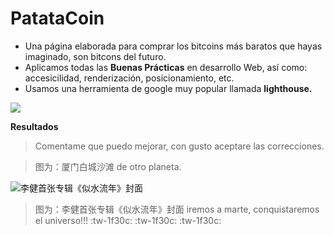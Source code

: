 # PatataCoin
- Una página elaborada para comprar los bitcoins más baratos que hayas imaginado, son bitcons del futuro.
- Aplicamos todas las **Buenas Prácticas** en desarrollo Web, así como: accesicilidad, renderización, posicionamiento, etc.
- Usamos una herramienta de google muy popular llamada **lighthouse.** 

![](https://promoguy.nl/wp-content/uploads/2020/02/lighthouse-google.png)



**Resultados**


> Comentame que puedo mejorar, con gusto aceptare las correcciones.


> 图为：厦门白城沙滩  de otro planeta.



![](https://screpy.com/wp-content/uploads/2020/08/New-Study-Unveils-the-Technical-Optimization-Standards-of-Top-Ranking-Websites-on-Google.jpg "李健首张专辑《似水流年》封面")

> 图为：李健首张专辑《似水流年》封面 iremos a marte, conquistaremos el universo!!! :tw-1f30c: :tw-1f30c: :tw-1f30c:


